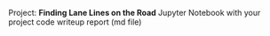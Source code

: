 Project: **Finding Lane Lines on the Road** 
Jupyter Notebook with your project code
writeup report (md file)
